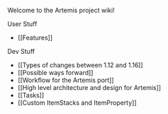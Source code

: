 Welcome to the Artemis project wiki!

User Stuff
* [[Features]]

Dev Stuff
* [[Types of changes between 1.12 and 1.16]]
* [[Possible ways forward]]
* [[Workflow for the Artemis port]]
* [[High level architecture and design for Artemis]]
* [[Tasks]]
* [[Custom ItemStacks and ItemProperty]]
